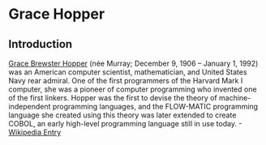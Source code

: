 # Grace Hopper
## Introduction
[Grace Brewster Hopper](https://en.wikipedia.org/wiki/Grace_Hopper) (née Murray; December 9, 1906 – January 1, 1992) was an American computer scientist, mathematician, and United States Navy rear admiral. One of the first programmers of the Harvard Mark I computer,
she was a pioneer of computer programming who invented one of the first linkers. Hopper was the first to devise the theory of machine-independent programming languages, 
and the FLOW-MATIC programming language she created using this theory was later extended to create COBOL, an early high-level programming language still in use today. -[Wikipedia Entry](https://en.wikipedia.org/wiki/Radia_Perlman)
